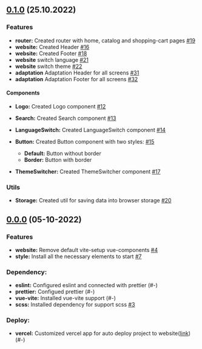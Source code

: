 ## [0.1.0](https://github.com/ltlaitoff/PetSupplies_frontend/compare/v0.1.0...v0.0.0) (25.10.2022)

### Features

- **router:** Created router with home, catalog and shopping-cart pages [#19](https://github.com/ltlaitoff/PetSupplies_frontend/issues/19)
- **website:** Created Header [#16](https://github.com/ltlaitoff/PetSupplies_frontend/issues/16)
- **website:** Created Footer [#18](https://github.com/ltlaitoff/PetSupplies_frontend/issues/18)
- **website** switch language [#21](https://github.com/ltlaitoff/PetSupplies_frontend/issues/21)
- **website** switch theme [#22](https://github.com/ltlaitoff/PetSupplies_frontend/issues/22)
- **adaptation** Adaptation Header for all screens [#31](https://github.com/ltlaitoff/PetSupplies_frontend/issues/31)
- **adaptation** Adaptation Footer for all screens [#32](https://github.com/ltlaitoff/PetSupplies_frontend/issues/32)

#### Components

- **Logo:** Created Logo component [#12](https://github.com/ltlaitoff/PetSupplies_frontend/issues/12)

- **Search:** Created Search component [#13](https://github.com/ltlaitoff/PetSupplies_frontend/issues/13)
- **LanguageSwitch:** Created LanguageSwitch component [#14](https://github.com/ltlaitoff/PetSupplies_frontend/issues/14)
- **Button:** Created Button component with two styles: [#15](https://github.com/ltlaitoff/PetSupplies_frontend/issues/15)

  - **Default:** Button without border
  - **Border:** Button with border

- **ThemeSwitcher:** Created ThemeSwitcher component [#17](https://github.com/ltlaitoff/PetSupplies_frontend/issues/17)

### Utils

- **Storage:** Created util for saving data into browser storage [#20](https://github.com/ltlaitoff/PetSupplies_frontend/issues/20)

## [0.0.0](https://github.com/ltlaitoff/PetSupplies_frontend/compare/fa1f4888e44d87838be3be4f0b7f21448ccbcb59...v0.0.0) (05-10-2022)

### Features

- **website:** Remove default vite-setup vue-components [#4](https://github.com/ltlaitoff/PetSupplies_frontend/issues/4)
- **style:** Install all the necessary elements to start [#7](https://github.com/ltlaitoff/PetSupplies_frontend/issues/7)

### Dependency:

- **eslint:** Configured eslint and connected with prettier (#-)
- **prettier:** Configued prettier (#-)
- **vue-vite:** Installed vue-vite support (#-)
- **scss:** Installed dependency for support scss [#3](https://github.com/ltlaitoff/PetSupplies_frontend/issues/3)

### Deploy:

- **vercel:** Customized vercel app for auto deploy project to website([link](https://pet-supplies.vercel.app/)) (#-)
